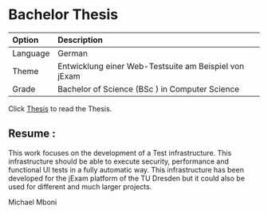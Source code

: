 # Bachelor Thesis

| Option | Description |
|:------ |:----------- |
| Language   | German |
| Theme | Entwicklung einer Web-Testsuite am Beispiel von jExam |
| Grade    | Bachelor of Science (BSc ) in Computer Science |

Click [Thesis](Bachelorthesis.pdf) to read the Thesis. 

## Resume : 

This work focuses on the development of a Test infrastructure. This infrastructure should be able to execute security, performance and functional UI tests in a fully automatic way. This infrastructure has been developed for the jExam platform of the TU Dresden but it could also be used for different and much larger projects.  


Michael Mboni

